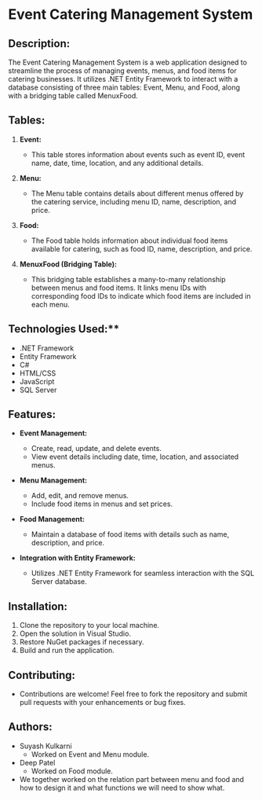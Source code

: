 # Event Catering Management System


## Description:
The Event Catering Management System is a web application designed to streamline the process of managing events, menus, and food items for catering businesses. It utilizes .NET Entity Framework to interact with a database consisting of three main tables: Event, Menu, and Food, along with a bridging table called MenuxFood.

## Tables:

1. **Event:**
   - This table stores information about events such as event ID, event name, date, time, location, and any additional details.

2. **Menu:**
   - The Menu table contains details about different menus offered by the catering service, including menu ID, name, description, and price.

3. **Food:**
   - The Food table holds information about individual food items available for catering, such as food ID, name, description, and price.

4. **MenuxFood (Bridging Table):**
   - This bridging table establishes a many-to-many relationship between menus and food items. It links menu IDs with corresponding food IDs to indicate which food items are included in each menu.

## Technologies Used:**
- .NET Framework
- Entity Framework
- C#
- HTML/CSS
- JavaScript
- SQL Server

## Features:
- **Event Management:**
  - Create, read, update, and delete events.
  - View event details including date, time, location, and associated menus.
  
- **Menu Management:**
  - Add, edit, and remove menus.
  - Include food items in menus and set prices.
  
- **Food Management:**
  - Maintain a database of food items with details such as name, description, and price.
  
- **Integration with Entity Framework:**
  - Utilizes .NET Entity Framework for seamless interaction with the SQL Server database.
  
## Installation:
1. Clone the repository to your local machine.
2. Open the solution in Visual Studio.
3. Restore NuGet packages if necessary.
4. Build and run the application.

## Contributing:
- Contributions are welcome! Feel free to fork the repository and submit pull requests with your enhancements or bug fixes.

## Authors:
- Suyash Kulkarni
   - Worked on Event and Menu module.
- Deep Patel
   - Worked on Food module.
- We together worked on the relation part between menu and food and how to design it and what functions we will need to show what.
